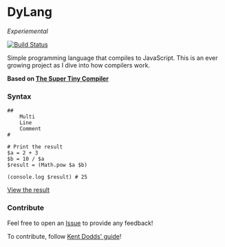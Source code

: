 # DyLang
*Experiemental*

[![Build Status](https://travis-ci.org/ganderzz/DyLang.svg?branch=master)](https://travis-ci.org/ganderzz/DyLang)

Simple programming language that compiles to JavaScript. This is an ever growing project as I dive into how compilers work.

**Based on [The Super Tiny Compiler](https://github.com/thejameskyle/the-super-tiny-compiler)**

### Syntax

```
##
    Multi
    Line
    Comment
#

# Print the result
$a = 2 + 3
$b = 10 / $a
$result = (Math.pow $a $b)

(console.log $result) # 25
```
[View the result](http://dylanpaulus.com/DyLang/)


### Contribute

Feel free to open an [Issue](https://github.com/ganderzz/DyLang/issues/new) to provide any feedback!

To contribute, follow [Kent Dodds' guide](https://egghead.io/courses/how-to-contribute-to-an-open-source-project-on-github)!